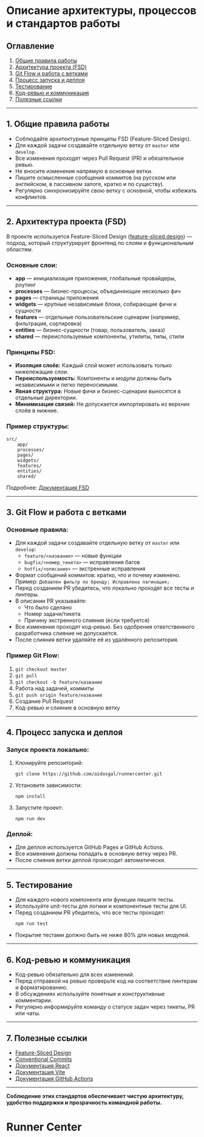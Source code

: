 # Описание архитектуры, процессов и стандартов работы

## Оглавление

1. [Общие правила работы](#общие-правила-работы)
2. [Архитектура проекта (FSD)](#архитектура-проекта-fsd)
3. [Git Flow и работа с ветками](#git-flow-и-работа-с-ветками)
4. [Процесс запуска и деплоя](#процесс-запуска-и-деплоя)
5. [Тестирование](#тестирование)
6. [Код-ревью и коммуникация](#код-ревью-и-коммуникация)
7. [Полезные ссылки](#полезные-ссылки)

---

## 1. Общие правила работы

- Соблюдайте архитектурные принципы FSD (Feature-Sliced Design).
- Для каждой задачи создавайте отдельную ветку от `master` или `develop`.
- Все изменения проходят через Pull Request (PR) и обязательное ревью.
- Не вносите изменения напрямую в основные ветки.
- Пишите осмысленные сообщения коммитов (на русском или английском, в пассивном залоге, кратко и по существу).
- Регулярно синхронизируйте свою ветку с основной, чтобы избежать конфликтов.

---

## 2. Архитектура проекта (FSD)

В проекте используется Feature-Sliced Design ([feature-sliced.design](https://feature-sliced.design/ru/)) — подход, который структурирует фронтенд по слоям и функциональным областям.

### Основные слои:

- **app** — инициализация приложения, глобальные провайдеры, роутинг
- **processes** — бизнес-процессы, объединяющие несколько фич
- **pages** — страницы приложения
- **widgets** — крупные независимые блоки, собирающие фичи и сущности
- **features** — отдельные пользовательские сценарии (например, фильтрация, сортировка)
- **entities** — бизнес-сущности (товар, пользователь, заказ)
- **shared** — переиспользуемые компоненты, утилиты, типы, стили

### Принципы FSD:

- **Изоляция слоёв:** Каждый слой может использовать только нижележащие слои.
- **Переиспользуемость:** Компоненты и модули должны быть независимыми и легко переносимыми.
- **Явная структура:** Новые фичи и бизнес-сценарии выносятся в отдельные директории.
- **Минимизация связей:** Не допускается импортировать из верхних слоёв в нижние.

### Пример структуры:

```
src/
	app/
	processes/
	pages/
	widgets/
	features/
	entities/
	shared/
```

Подробнее: [Документация FSD](https://feature-sliced.design/ru/)

---

## 3. Git Flow и работа с ветками

### Основные правила:

- Для каждой задачи создавайте отдельную ветку от `master` или `develop`:
	- `feature/<название>` — новые функции
	- `bugfix/<номер_тикета>` — исправления багов
	- `hotfix/<описание>` — экстренные исправления
- Формат сообщений коммитов: кратко, что и почему изменено. Пример: `Добавлен фильтр по бренду; Исправлена пагинация;`
- Перед созданием PR убедитесь, что локально проходят все тесты и линтеры.
- В описании PR указывайте:
	- Что было сделано
	- Номер задачи/тикета
	- Причину экстренного слияния (если требуется)
- Все изменения проходят код-ревью. Без одобрения ответственного разработчика слияние не допускается.
- После слияния ветки удаляйте её из удалённого репозитория.

### Пример Git Flow:

1. `git checkout master`
2. `git pull`
3. `git checkout -b feature/название`
4. Работа над задачей, коммиты
5. `git push origin feature/название`
6. Создание Pull Request
7. Код-ревью и слияние в основную ветку

---

## 4. Процесс запуска и деплоя

### Запуск проекта локально:

1. Клонируйте репозиторий:
	 ```
	 git clone https://github.com/aidosgal/runnercenter.git
	 ```
2. Установите зависимости:
	 ```
	 npm install
	 ```
3. Запустите проект:
	 ```
	 npm run dev
	 ```

### Деплой:

- Для деплоя используется GitHub Pages и GitHub Actions.
- Все изменения должны попадать в основную ветку через PR.
- После слияния ветки деплой происходит автоматически.

---

## 5. Тестирование

- Для каждого нового компонента или функции пишите тесты.
- Используйте unit-тесты для логики и компонентные тесты для UI.
- Перед созданием PR убедитесь, что все тесты проходят:
	```
	npm run test
	```
- Покрытие тестами должно быть не ниже 80% для новых модулей.

---

## 6. Код-ревью и коммуникация

- Код-ревью обязательно для всех изменений.
- Перед отправкой на ревью проверьте код на соответствие линтерам и форматированию.
- В обсуждениях используйте понятные и конструктивные комментарии.
- Регулярно информируйте команду о статусе задач через тикеты, PR или чаты.

---

## 7. Полезные ссылки

- [Feature-Sliced Design](https://feature-sliced.design/ru/)
- [Conventional Commits](https://www.conventionalcommits.org/ru/v1.0.0/)
- [Документация React](https://react.dev/)
- [Документация Vite](https://vitejs.dev/)
- [Документация GitHub Actions](https://docs.github.com/en/actions)

---

**Соблюдение этих стандартов обеспечивает чистую архитектуру, удобство поддержки и прозрачность командной работы.**
# Runner Center